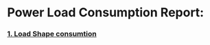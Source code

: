 # Power Load Consumption Report:

### [1. Load Shape consumtion](https://haghbinh.github.io/power_report_1.nb.html)

